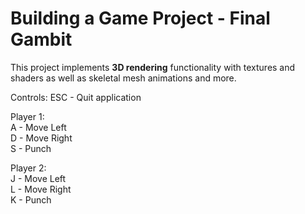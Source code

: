 # Building a Game Project - Final Gambit

This project implements **3D rendering** functionality with textures and shaders as well as skeletal mesh animations and more.

Controls:
  ESC - Quit application

Player 1:   
  A - Move Left  
  D - Move Right  
  S - Punch  

Player 2:   
  J - Move Left  
  L - Move Right  
  K - Punch
